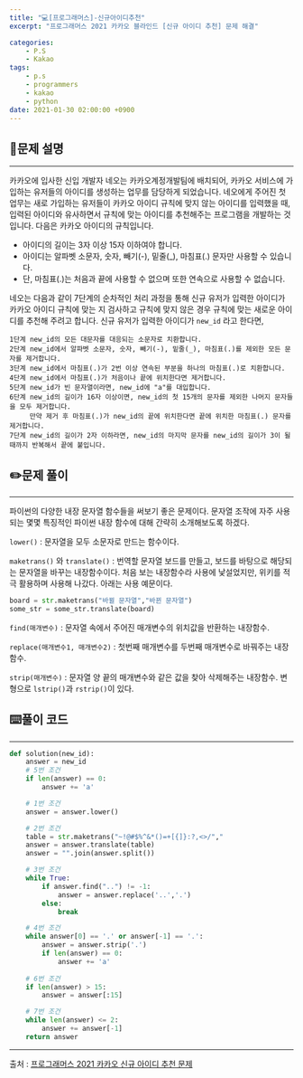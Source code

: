 ```yaml
---
title: "💻[프로그래머스]-신규아이디추천"
excerpt: "프로그래머스 2021 카카오 블라인드 [신규 아이디 추천] 문제 해결"

categories:
    - P.S
    - Kakao
tags:
    - p.s
    - programmers
    - kakao
    - python
date: 2021-01-30 02:00:00 +0900
---
```


## 📖문제 설명
---
카카오에 입사한 신입 개발자 네오는 카카오계정개발팀에 배치되어, 카카오 서비스에 가입하는 유저들의 아이디를 생성하는 업무를 담당하게 되었습니다. 네오에게 주어진 첫 업무는 새로 가입하는 유저들이 카카오 아이디 규칙에 맞지 않는 아이디를 입력했을 때, 입력된 아이디와 유사하면서 규칙에 맞는 아이디를 추천해주는 프로그램을 개발하는 것입니다.
다음은 카카오 아이디의 규칙입니다.

- 아이디의 길이는 3자 이상 15자 이하여야 합니다.
- 아이디는 알파벳 소문자, 숫자, 빼기(-), 밑줄(_), 마침표(.) 문자만 사용할 수 있습니다.
- 단, 마침표(.)는 처음과 끝에 사용할 수 없으며 또한 연속으로 사용할 수 없습니다.

네오는 다음과 같이 7단계의 순차적인 처리 과정을 통해 신규 유저가 입력한 아이디가 카카오 아이디 규칙에 맞는 지 검사하고 규칙에 맞지 않은 경우 규칙에 맞는 새로운 아이디를 추천해 주려고 합니다.
신규 유저가 입력한 아이디가 ```new_id``` 라고 한다면,

    1단계 new_id의 모든 대문자를 대응되는 소문자로 치환합니다.
    2단계 new_id에서 알파벳 소문자, 숫자, 빼기(-), 밑줄(_), 마침표(.)를 제외한 모든 문자를 제거합니다.
    3단계 new_id에서 마침표(.)가 2번 이상 연속된 부분을 하나의 마침표(.)로 치환합니다.
    4단계 new_id에서 마침표(.)가 처음이나 끝에 위치한다면 제거합니다.
    5단계 new_id가 빈 문자열이라면, new_id에 "a"를 대입합니다.
    6단계 new_id의 길이가 16자 이상이면, new_id의 첫 15개의 문자를 제외한 나머지 문자들을 모두 제거합니다.
         만약 제거 후 마침표(.)가 new_id의 끝에 위치한다면 끝에 위치한 마침표(.) 문자를 제거합니다.
    7단계 new_id의 길이가 2자 이하라면, new_id의 마지막 문자를 new_id의 길이가 3이 될 때까지 반복해서 끝에 붙입니다.

## ✏️문제 풀이
---
파이썬의 다양한 내장 문자열 함수들을 써보기 좋은 문제이다. 문자열 조작에 자주 사용되는 몇몇 특징적인 파이썬 내장 함수에 대해 간략히 소개해보도록 하겠다.

```lower()``` : 문자열을 모두 소문자로 만드는 함수이다.

```maketrans()``` 와 ```translate()``` : 번역할 문자열 보드를 만들고, 보드를 바탕으로 해당되는 문자열을 바꾸는 내장함수이다. 처음 보는 내장함수라 사용에 낯설었지만, 위키를 적극 활용하며 사용해 나갔다. 아래는 사용 예문이다.

```python
board = str.maketrans("바뀔 문자열","바뀐 문자열")
some_str = some_str.translate(board)
```

```find(매개변수)``` : 문자열 속에서 주어진 매개변수의 위치값을 반환하는 내장함수.

```replace(매개변수1, 매개변수2)``` : 첫번째 매개변수를 두번째 매개변수로 바꿔주는 내장함수.

```strip(매개변수)``` : 문자열 양 끝의 매개변수와 같은 값을 찾아 삭제해주는 내장함수. 변형으로 ```lstrip()```과 ```rstrip()```이 있다.

## ⌨️풀이 코드
---
```python
def solution(new_id):
    answer = new_id
    # 5번 조건
    if len(answer) == 0:
        answer += 'a'

    # 1번 조건
    answer = answer.lower()

    # 2번 조건
    table = str.maketrans("~!@#$%^&*()=+[{]}:?,<>/","                       ")
    answer = answer.translate(table)
    answer = "".join(answer.split())

    # 3번 조건
    while True:
        if answer.find("..") != -1:
            answer = answer.replace('..','.')
        else:
            break

    # 4번 조건
    while answer[0] == '.' or answer[-1] == '.':
        answer = answer.strip('.')
        if len(answer) == 0:
            answer += 'a'
    
    # 6번 조건
    if len(answer) > 15:
        answer = answer[:15]

    # 7번 조건
    while len(answer) <= 2:
        answer += answer[-1]
    return answer
```

-----
출처 : [프로그래머스 2021 카카오 신규 아이디 추천 문제](https://programmers.co.kr/learn/courses/30/lessons/72410)